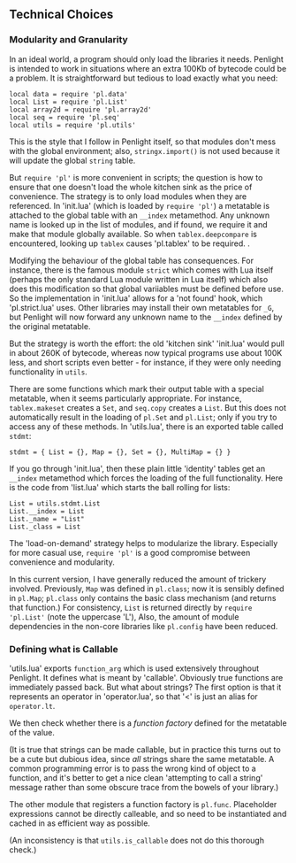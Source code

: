 ## Technical Choices

### Modularity and Granularity

In an ideal world, a program should only load the libraries it needs. Penlight is
intended to work in situations where an extra 100Kb of bytecode could be a
problem. It is straightforward but tedious to load exactly what you need:

    local data = require 'pl.data'
    local List = require 'pl.List'
    local array2d = require 'pl.array2d'
    local seq = require 'pl.seq'
    local utils = require 'pl.utils'

This is the style that I follow in Penlight itself, so that modules don't mess
with the global environment; also, `stringx.import()` is not used because it will
update the global `string` table.

But `require 'pl'` is more convenient in scripts; the question is how to ensure
that one doesn't load the whole kitchen sink as the price of convenience. The
strategy is to only load modules when they are referenced. In 'init.lua' (which
is loaded by `require 'pl'`) a metatable is attached to the global table with an
`__index` metamethod. Any unknown name is looked up in the list of modules, and
if found, we require it and make that module globally available. So when
`tablex.deepcompare` is encountered, looking up `tablex` causes 'pl.tablex' to be
required.  .

Modifying the behaviour of the global table has consequences. For instance, there
is the famous module `strict` which comes with Lua itself (perhaps the only
standard Lua module written in Lua itself) which also does this modification so
that global variiables must be defined before use.  So the implementation in
'init.lua' allows for a 'not found' hook, which 'pl.strict.lua' uses.  Other
libraries may install their own metatables for `_G`, but Penlight will now
forward any unknown name to the `__index` defined by the original metatable.

But the strategy is worth the effort: the old 'kitchen sink' 'init.lua' would
pull in about 260K of bytecode, whereas now typical programs use about 100K less,
and short scripts even better - for instance, if they were only needing
functionality in `utils`.

There are some functions which mark their output table with a special metatable,
when it seems particularly appropriate. For instance, `tablex.makeset` creates a
`Set`, and `seq.copy` creates a `List`. But this does not automatically result in
the loading of `pl.Set` and `pl.List`; only if you try to access any of these
methods.  In 'utils.lua', there is an exported table called `stdmt`:

    stdmt = { List = {}, Map = {}, Set = {}, MultiMap = {} }

If you go through 'init.lua', then these plain little 'identity' tables get an
`__index` metamethod which forces the loading of the full functionality. Here is
the code from 'list.lua' which starts the ball rolling for lists:

    List = utils.stdmt.List
    List.__index = List
    List._name = "List"
    List._class = List

The 'load-on-demand' strategy helps to modularize the library.  Especially for
more casual use, `require 'pl'` is a good compromise between convenience and
modularity.

In this current version, I have generally reduced the amount of trickery
involved. Previously, `Map` was defined in `pl.class`; now it is sensibly defined
in `pl.Map`; `pl.class` only contains the basic class mechanism (and returns that
function.) For consistency, `List` is returned directly by  `require 'pl.List'`
(note the uppercase 'L'),  Also, the amount of module dependencies in the
non-core libraries like `pl.config` have been reduced.

### Defining what is Callable

'utils.lua' exports `function_arg` which is used extensively throughout Penlight.
It defines what is meant by 'callable'.  Obviously true functions are immediately
passed back. But what about strings? The first option is that it represents an
operator in 'operator.lua', so that '<' is just an alias for `operator.lt`.

We then check whether there is a _function factory_ defined for the metatable of
the value.

(It is true that strings can be made callable, but in practice this turns out to
be a cute but dubious idea, since _all_ strings share the same metatable. A
common programming error is to pass the wrong kind of object to a function, and
it's better to get a nice clean 'attempting to call a string' message rather than
some obscure trace from the bowels of your library.)

The other module that registers a function factory is `pl.func`. Placeholder
expressions cannot be directly calleable, and so need to be instantiated and
cached in as efficient way as possible.

(An inconsistency is that `utils.is_callable` does not do this thorough check.)


